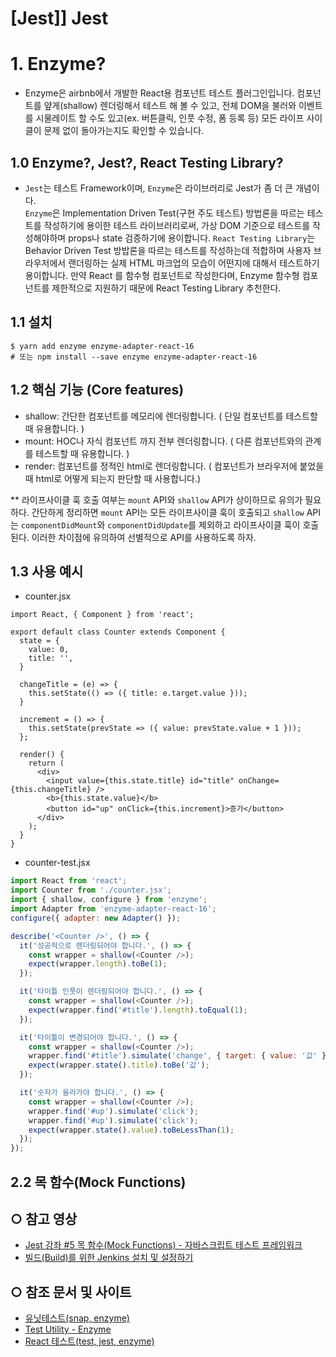 [Jest]] Jest
======================
# 1. Enzyme? 
* Enzyme은 airbnb에서 개발한 React용 컴포넌트 테스트 플러그인입니다. 컴포넌트를 얖게(shallow) 렌더링해서 테스트 해 볼 수 있고, 전체 DOM을 불러와 이벤트를 시물레이트 할 수도 있고(ex. 버튼클릭, 인풋 수정, 폼 등록 등) 모든 라이프 사이클이 문제 없이 돌아가는지도 확인할 수 있습니다.

## 1.0 Enzyme?, Jest?, React Testing Library?
* `Jest`는 테스트 Framework이며, `Enzyme`은 라이브러리로 Jest가 좀 더 큰 개념이다.   
`Enzyme`은 Implementation Driven Test(구현 주도 테스트) 방법론을 따르는 테스트를 작성하기에 용이한 테스트 라이브러리로써, 가상 DOM 기준으로 테스트를 작성해야하며 props나 state 검증하기에 용이합니다. `React Testing Library`는 Behavior Driven Test 방밥론을 따르는 테스트를 작성하는데 적합하며 사용자 브라우저에서 랜더링하는 실제 HTML 마크업의 모습이 어떤지에 대해서 테스트하기 용이합니다. 만약 React 를 함수형 컴포넌트로 작성한다며, Enzyme 함수형 컴포넌트를 제한적으로 지원하기 때문에 React Testing Library 추천한다.

## 1.1 설치
```
$ yarn add enzyme enzyme-adapter-react-16
# 또는 npm install --save enzyme enzyme-adapter-react-16
```

## 1.2 핵심 기능 (Core features)
* shallow: 간단한 컴포넌트를 메모리에 렌더링합니다. ( 단일 컴포넌트를 테스트할 때 유용합니다. )
* mount: HOC나 자식 컴포넌트 까지 전부 렌더링합니다. ( 다른 컴포넌트와의 관계를 테스트할 때 유용합니다. )
* render: 컴포넌트를 정적인 html로 렌더링합니다. ( 컴포넌트가 브라우저에 붙었을 때 html로 어떻게 되는지 판단할 때 사용합니다.)

** 라이프사이클 훅 호출 여부는 `mount` API와 `shallow` API가 상이하므로 유의가 필요하다. 간단하게 정리하면 `mount` API는 모든 라이프사이클 훅이 호출되고 `shallow` API는 `componentDidMount`와 `componentDidUpdate`를 제외하고 라이프사이클 훅이 호출된다. 이러한 차이점에 유의하여 선별적으로 API를 사용하도록 하자.

## 1.3 사용 예시
* counter.jsx
```javscript
import React, { Component } from 'react';

export default class Counter extends Component {
  state = {
    value: 0,
    title: '',
  }

  changeTitle = (e) => {
    this.setState(() => ({ title: e.target.value }));
  }

  increment = () => {
    this.setState(prevState => ({ value: prevState.value + 1 }));
  };

  render() {
    return (
      <div>
        <input value={this.state.title} id="title" onChange={this.changeTitle} />
        <b>{this.state.value}</b>
        <button id="up" onClick={this.increment}>증가</button>
      </div>
    );
  }
}
```

* counter-test.jsx
```javascript
import React from 'react';
import Counter from './counter.jsx';
import { shallow, configure } from 'enzyme';
import Adapter from 'enzyme-adapter-react-16';
configure({ adapter: new Adapter() });

describe('<Counter />', () => {
  it('성공적으로 렌더링되어야 합니다.', () => {
    const wrapper = shallow(<Counter />);
    expect(wrapper.length).toBe(1);
  });

  it('타이틀 인풋이 렌더링되어야 합니다.', () => {
    const wrapper = shallow(<Counter />);
    expect(wrapper.find('#title').length).toEqual(1);
  });

  it('타이틀이 변경되어야 합니다.', () => {
    const wrapper = shallow(<Counter />);
    wrapper.find('#title').simulate('change', { target: { value: '값' } });
    expect(wrapper.state().title).toBe('값');
  });

  it('숫자가 올라가야 합니다.', () => {
    const wrapper = shallow(<Counter />);
    wrapper.find('#up').simulate('click');
    wrapper.find('#up').simulate('click');
    expect(wrapper.state().value).toBeLessThan(1);
  });
});
```

## 2.2 목 함수(Mock Functions)

## ○ 참고 영상
* [Jest 강좌 #5 목 함수(Mock Functions) - 자바스크립트 테스트 프레임워크](https://youtu.be/9xBjErtlr1o)
* [빌드(Build)를 위한 Jenkins 설치 및 설정하기](https://youtu.be/m0tky1jyP-0)


## ○ 참조 문서 및 사이트
* [유닛테스트(snap, enzyme)](https://velog.io/@aerirang647/%EC%9C%A0%EB%8B%9B%ED%85%8C%EC%8A%A4%ED%8A%B8#enzyme%EC%9D%84-%ED%86%B5%ED%95%9C-dom-%EC%8B%9C%EB%AE%AC%EB%A0%88%EC%9D%B4%EC%85%98) 
* [Test Utility - Enzyme](https://shs400.github.io/2019/01/23/enzyme/)
* [React 테스트(test, jest, enzyme)](https://www.zerocho.com/category/React/post/583231469a87ec001834a0ec)

